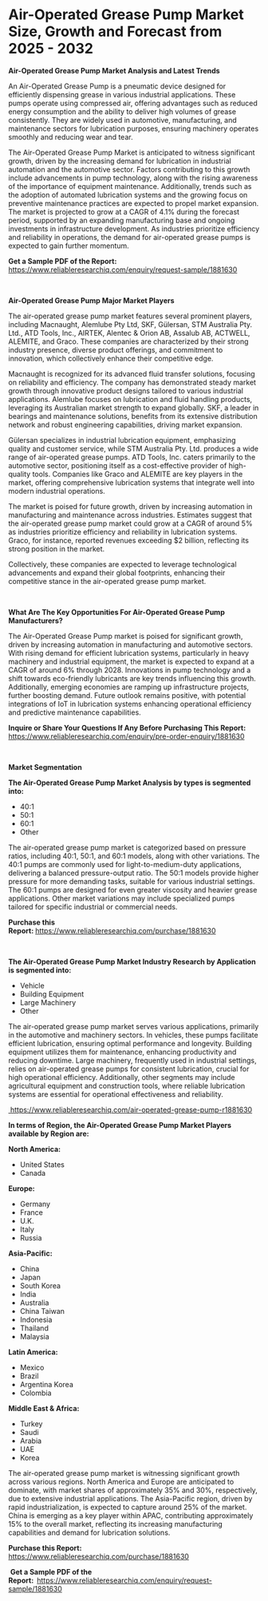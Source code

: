 <p><h1>Air-Operated Grease Pump Market Size, Growth and Forecast from 2025 - 2032</h1></p><p><strong>Air-Operated Grease Pump Market Analysis and Latest Trends</strong></p>
<p><p>An Air-Operated Grease Pump is a pneumatic device designed for efficiently dispensing grease in various industrial applications. These pumps operate using compressed air, offering advantages such as reduced energy consumption and the ability to deliver high volumes of grease consistently. They are widely used in automotive, manufacturing, and maintenance sectors for lubrication purposes, ensuring machinery operates smoothly and reducing wear and tear.</p><p>The Air-Operated Grease Pump Market is anticipated to witness significant growth, driven by the increasing demand for lubrication in industrial automation and the automotive sector. Factors contributing to this growth include advancements in pump technology, along with the rising awareness of the importance of equipment maintenance. Additionally, trends such as the adoption of automated lubrication systems and the growing focus on preventive maintenance practices are expected to propel market expansion. The market is projected to grow at a CAGR of 4.1% during the forecast period, supported by an expanding manufacturing base and ongoing investments in infrastructure development. As industries prioritize efficiency and reliability in operations, the demand for air-operated grease pumps is expected to gain further momentum.</p></p>
<p><strong>Get a Sample PDF of the Report:&nbsp;</strong> <a href="https://www.reliableresearchiq.com/enquiry/request-sample/1881630?utm_campaign=3114&utm_medium=2&utm_source=Github&utm_content=ia&utm_term=16042025&utm_id=air-operated-grease-pump">https://www.reliableresearchiq.com/enquiry/request-sample/1881630</a></p>
<p>&nbsp;</p>
<p><strong>Air-Operated Grease Pump Major Market Players</strong></p>
<p><p>The air-operated grease pump market features several prominent players, including Macnaught, Alemlube Pty Ltd, SKF, Gülersan, STM Australia Pty. Ltd., ATD Tools, Inc., AIRTEK, Alentec & Orion AB, Assalub AB, ACTWELL, ALEMITE, and Graco. These companies are characterized by their strong industry presence, diverse product offerings, and commitment to innovation, which collectively enhance their competitive edge.</p><p>Macnaught is recognized for its advanced fluid transfer solutions, focusing on reliability and efficiency. The company has demonstrated steady market growth through innovative product designs tailored to various industrial applications. Alemlube focuses on lubrication and fluid handling products, leveraging its Australian market strength to expand globally. SKF, a leader in bearings and maintenance solutions, benefits from its extensive distribution network and robust engineering capabilities, driving market expansion.</p><p>Gülersan specializes in industrial lubrication equipment, emphasizing quality and customer service, while STM Australia Pty. Ltd. produces a wide range of air-operated grease pumps. ATD Tools, Inc. caters primarily to the automotive sector, positioning itself as a cost-effective provider of high-quality tools. Companies like Graco and ALEMITE are key players in the market, offering comprehensive lubrication systems that integrate well into modern industrial operations.</p><p>The market is poised for future growth, driven by increasing automation in manufacturing and maintenance across industries. Estimates suggest that the air-operated grease pump market could grow at a CAGR of around 5% as industries prioritize efficiency and reliability in lubrication systems. Graco, for instance, reported revenues exceeding $2 billion, reflecting its strong position in the market.</p><p>Collectively, these companies are expected to leverage technological advancements and expand their global footprints, enhancing their competitive stance in the air-operated grease pump market.</p></p>
<p>&nbsp;</p>
<p><strong>What Are The Key Opportunities For Air-Operated Grease Pump Manufacturers?</strong></p>
<p><p>The Air-Operated Grease Pump market is poised for significant growth, driven by increasing automation in manufacturing and automotive sectors. With rising demand for efficient lubrication systems, particularly in heavy machinery and industrial equipment, the market is expected to expand at a CAGR of around 6% through 2028. Innovations in pump technology and a shift towards eco-friendly lubricants are key trends influencing this growth. Additionally, emerging economies are ramping up infrastructure projects, further boosting demand. Future outlook remains positive, with potential integrations of IoT in lubrication systems enhancing operational efficiency and predictive maintenance capabilities.</p></p>
<p><strong>Inquire or Share Your Questions If Any Before Purchasing This Report:</strong> <a href="https://www.reliableresearchiq.com/enquiry/pre-order-enquiry/1881630?utm_campaign=3114&utm_medium=2&utm_source=Github&utm_content=ia&utm_term=16042025&utm_id=air-operated-grease-pump">https://www.reliableresearchiq.com/enquiry/pre-order-enquiry/1881630</a></p>
<p>&nbsp;</p>
<p><strong>Market Segmentation</strong></p>
<p><strong>The Air-Operated Grease Pump Market Analysis by types is segmented into:</strong></p>
<p><ul><li>40:1</li><li>50:1</li><li>60:1</li><li>Other</li></ul></p>
<p><p>The air-operated grease pump market is categorized based on pressure ratios, including 40:1, 50:1, and 60:1 models, along with other variations. The 40:1 pumps are commonly used for light-to-medium-duty applications, delivering a balanced pressure-output ratio. The 50:1 models provide higher pressure for more demanding tasks, suitable for various industrial settings. The 60:1 pumps are designed for even greater viscosity and heavier grease applications. Other market variations may include specialized pumps tailored for specific industrial or commercial needs.</p></p>
<p><strong>Purchase this Report:&nbsp;</strong><a href="https://www.reliableresearchiq.com/purchase/1881630?utm_campaign=3114&utm_medium=2&utm_source=Github&utm_content=ia&utm_term=16042025&utm_id=air-operated-grease-pump">https://www.reliableresearchiq.com/purchase/1881630</a></p>
<p>&nbsp;</p>
<p><strong>The Air-Operated Grease Pump Market Industry Research by Application is segmented into:</strong></p>
<p><ul><li>Vehicle</li><li>Building Equipment</li><li>Large Machinery</li><li>Other</li></ul></p>
<p><p>The air-operated grease pump market serves various applications, primarily in the automotive and machinery sectors. In vehicles, these pumps facilitate efficient lubrication, ensuring optimal performance and longevity. Building equipment utilizes them for maintenance, enhancing productivity and reducing downtime. Large machinery, frequently used in industrial settings, relies on air-operated grease pumps for consistent lubrication, crucial for high operational efficiency. Additionally, other segments may include agricultural equipment and construction tools, where reliable lubrication systems are essential for operational effectiveness and reliability.</p></p>
<p><a href="https://www.reliableresearchiq.com/air-operated-grease-pump-r1881630?utm_campaign=3114&utm_medium=2&utm_source=Github&utm_content=ia&utm_term=16042025&utm_id=air-operated-grease-pump">&nbsp;https://www.reliableresearchiq.com/air-operated-grease-pump-r1881630</a></p>
<p><strong>In terms of Region, the Air-Operated Grease Pump Market Players available by Region are:</strong></p>
<p>
    <p> <strong> North America: </strong>
        <ul>
            <li>United States</li>
            <li>Canada</li>
        </ul>
        </p> 
    <p> <strong> Europe: </strong>
        <ul>
            <li>Germany</li>
            <li>France</li>
            <li>U.K.</li>
            <li>Italy</li>
            <li>Russia</li>
        </ul>
        </p> 
    <p> <strong> Asia-Pacific: </strong>
        <ul>
            <li>China</li>
            <li>Japan</li>
            <li>South Korea</li>
            <li>India</li>
            <li>Australia</li>
            <li>China Taiwan</li>
            <li>Indonesia</li>
            <li>Thailand</li>
            <li>Malaysia</li>
        </ul>
        </p> 
    <p> <strong> Latin America: </strong>
        <ul>
            <li>Mexico</li>
            <li>Brazil</li>
            <li>Argentina Korea</li>
            <li>Colombia</li>
        </ul>
        </p> 
    <p> <strong> Middle East & Africa: </strong>
        <ul>
            <li>Turkey</li>
            <li>Saudi</li>
            <li>Arabia</li>
            <li>UAE</li>
            <li>Korea</li>
        </ul>
    </p>
    </p>
<p><p>The air-operated grease pump market is witnessing significant growth across various regions. North America and Europe are anticipated to dominate, with market shares of approximately 35% and 30%, respectively, due to extensive industrial applications. The Asia-Pacific region, driven by rapid industrialization, is expected to capture around 25% of the market. China is emerging as a key player within APAC, contributing approximately 15% to the overall market, reflecting its increasing manufacturing capabilities and demand for lubrication solutions.</p></p>
<p><strong>Purchase this Report: </strong><a href="https://www.reliableresearchiq.com/purchase/1881630?utm_campaign=3114&utm_medium=2&utm_source=Github&utm_content=ia&utm_term=16042025&utm_id=air-operated-grease-pump">https://www.reliableresearchiq.com/purchase/1881630</a></p>
<p>&nbsp;<strong>Get a Sample PDF of the Report:&nbsp;&nbsp;</strong><a href="https://www.reliableresearchiq.com/enquiry/request-sample/1881630?utm_campaign=3114&utm_medium=2&utm_source=Github&utm_content=ia&utm_term=16042025&utm_id=air-operated-grease-pump">https://www.reliableresearchiq.com/enquiry/request-sample/1881630</a></p>
<p><strong></strong></p>
<p><p></p><p></p><p></p></p>